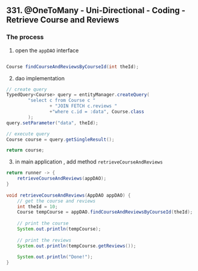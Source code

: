 ## 331. @OneToMany - Uni-Directional - Coding - Retrieve Course and Reviews

### The process
1. open the `appDAO` interface 
```java

Course findCourseAndReviewsByCourseId(int theId); 
```
2. dao implementation
```java
// create query 
TypedQuery<Course> query = entityManager.createQuery(
        "select c from Course c "
                + "JOIN FETCH c.reviews "
                +"where c.id = :data", Course.class
        );
query.setParameter("data", theId); 

// execute query 
Course course = query.getSingleResult(); 

return course;

```

3. in main application , add method `retrieveCourseAndReviews`
```java
return runner -> {
    retrieveCourseAndReviews(appDAO); 
}
        
void retrieveCourseAndReviews(AppDAO appDAO) {
    // get the course and reviews 
    int theId = 10; 
    Course tempCourse = appDAO.findCourseAndReviewsByCourseId(theId); 
    
    // print the course 
    System.out.println(tempCourse); 
    
    // print the reviews 
    System.out.println(tempCourse.getReviews());
    
    System.out.println("Done!"); 
}
```

